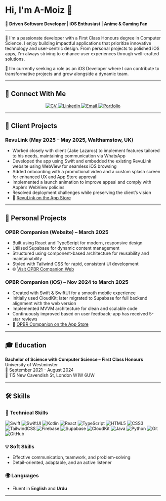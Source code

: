 # Hi, I'm A-Moiz 👋

🎯 **Driven Software Developer | iOS Enthusiast | Anime & Gaming Fan**

---

🚀 I'm a passionate developer with a First Class Honours degree in Computer Science. I enjoy building impactful applications that prioritize innovative technology and user-centric design. From personal projects to polished iOS apps, I'm always striving to enhance user experiences through well-crafted solutions.

💼 I’m currently seeking a role as an iOS Developer where I can contribute to transformative projects and grow alongside a dynamic team.

---

## 🔗 Connect With Me

<p align="center">
  <a href="https://drive.google.com/file/d/1RBcGRVgGxhfJO-49ycR0U_FJZaXfZbji/view?usp=share_link" target="_blank" rel="noopener noreferrer">
    <img src="https://img.shields.io/badge/CV-Download-informational?style=for-the-badge&logo=Adobe%20Acrobat%20Reader&logoColor=white&color=0A66C2" alt="CV">
  </a>
  <a href="https://www.linkedin.com/in/abdul-moiz-135580307/" target="_blank" rel="noopener noreferrer">
    <img src="https://img.shields.io/badge/LinkedIn-Connect-blue?style=for-the-badge&logo=linkedin&logoColor=white" alt="LinkedIn">
  </a>
  <a href="mailto:youremail@example.com" target="_blank" rel="noopener noreferrer">
    <img src="https://img.shields.io/badge/Email-Send-informational?style=for-the-badge&logo=gmail&logoColor=white&color=EA4335" alt="Email">
  </a>
  <a href="https://a-moiz.github.io/portfolio/" target="_blank" rel="noopener noreferrer">
    <img src="https://img.shields.io/badge/Portfolio-Visit-9cf?style=for-the-badge&logo=Safari&logoColor=white&color=0e76a8" alt="Portfolio">
  </a>
</p>

---

## 💼 Client Projects

### **RevuLink (May 2025 – May 2025, Walthamstow, UK)**
- Worked closely with client (Jake Lazaros) to implement features tailored to his needs, maintaining communication via WhatsApp  
- Developed the app using Swift and embedded the existing RevuLink website using WebView for seamless iOS browsing  
- Added onboarding with a promotional video and a custom splash screen for enhanced UX and App Store approval  
- Implemented a launch animation to improve appeal and comply with Apple’s WebView policies  
- Resolved deployment challenges while preserving the client’s vision  
- 📱 [RevuLink on the App Store](https://apps.apple.com/gb/app/revulink/id6745518061)

---

## 🧪 Personal Projects

### **OPBR Companion (Website) – March 2025**
- Built using React and TypeScript for modern, responsive design  
- Utilised Supabase for dynamic content management  
- Structured using component-based architecture for reusability and maintainability  
- Styled with Tailwind CSS for rapid, consistent UI development  
- 🌐 [Visit OPBR Companion Web](https://opbr-companion.netlify.app/)

### **OPBR Companion (iOS) – Nov 2024 to March 2025**
- Created with Swift & SwiftUI for a smooth mobile experience  
- Initially used CloudKit; later migrated to Supabase for full backend alignment with the web version  
- Implemented MVVM architecture for clean and scalable code  
- Continuously improved based on user feedback; app has received 5-star reviews  
- 📱 [OPBR Companion on the App Store](https://apps.apple.com/gb/app/opbr-companion/id6737994116)

---

## 🎓 Education

**Bachelor of Science with Computer Science – First Class Honours**  
University of Westminster  
📅 September 2021 – August 2024  
📍 115 New Cavendish St, London W1W 6UW

---

## 🛠️ Skills

### 🔧 Technical Skills

<p align="left">
  <img src="https://img.shields.io/badge/Swift-F54A2A?style=for-the-badge&logo=swift&logoColor=white" alt="Swift" />
  <img src="https://img.shields.io/badge/SwiftUI-007AFF?style=for-the-badge&logo=apple&logoColor=white" alt="SwiftUI" />
  <img src="https://img.shields.io/badge/Kotlin-0095D5?style=for-the-badge&logo=kotlin&logoColor=white" alt="Kotlin" />
  <img src="https://img.shields.io/badge/React-61DAFB?style=for-the-badge&logo=react&logoColor=black" alt="React" />
  <img src="https://img.shields.io/badge/TypeScript-3178C6?style=for-the-badge&logo=typescript&logoColor=white" alt="TypeScript" />
  <img src="https://img.shields.io/badge/HTML5-E34F26?style=for-the-badge&logo=html5&logoColor=white" alt="HTML5" />
  <img src="https://img.shields.io/badge/CSS3-1572B6?style=for-the-badge&logo=css3&logoColor=white" alt="CSS3" />
  <img src="https://img.shields.io/badge/Tailwind_CSS-38B2AC?style=for-the-badge&logo=tailwind-css&logoColor=white" alt="TailwindCSS" />
  <img src="https://img.shields.io/badge/Firebase-FFCA28?style=for-the-badge&logo=firebase&logoColor=black" alt="Firebase" />
  <img src="https://img.shields.io/badge/Supabase-3ECF8E?style=for-the-badge&logo=supabase&logoColor=white" alt="Supabase" />
  <img src="https://img.shields.io/badge/CloudKit-007AFF?style=for-the-badge&logo=icloud&logoColor=white" alt="CloudKit" />
  <img src="https://img.shields.io/badge/Java-007396?style=for-the-badge&logo=java&logoColor=white" alt="Java" />
  <img src="https://img.shields.io/badge/Python-3776AB?style=for-the-badge&logo=python&logoColor=white" alt="Python" />
  <img src="https://img.shields.io/badge/Git-F05032?style=for-the-badge&logo=git&logoColor=white" alt="Git" />
  <img src="https://img.shields.io/badge/GitHub-181717?style=for-the-badge&logo=github&logoColor=white" alt="GitHub" />
</p>

### 💡 Soft Skills

- Effective communication, teamwork, and problem-solving  
- Detail-oriented, adaptable, and an active listener  

### 🌍 Languages

- Fluent in **English** and **Urdu**

---

<!---
A-Moiz/A-Moiz is a ✨ special ✨ repository because its `README.md` (this file) appears on your GitHub profile.
You can click the Preview link to take a look at your changes.
--->
